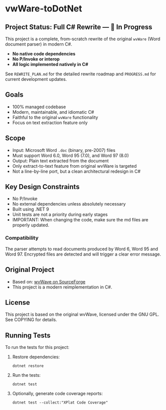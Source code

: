 # vwWare-toDotNet

## Project Status: Full C# Rewrite — 🚧 In Progress

This project is a complete, from-scratch rewrite of the original `wvWare` (Word document parser) in modern C#.

- **No native code dependencies**
- **No P/Invoke or interop**
- **All logic implemented natively in C#**

See `REWRITE_PLAN.md` for the detailed rewrite roadmap and `PROGRESS.md` for current development updates.

## Goals

- 100% managed codebase
- Modern, maintainable, and idiomatic C#
- Faithful to the original `wvWare` functionality
- Focus on text extraction feature only

## Scope

- Input: Microsoft Word `.doc` (binary, pre-2007) files
- Must support Word 6.0, Word 95 (7.0), and Word 97 (8.0)
- Output: Plain text extracted from the document
- Only extract-to-text feature from original wvWare is targeted
- Not a line-by-line port, but a clean architectural redesign in C#

## Key Design Constraints

- No P/Invoke
- No external dependencies unless absolutely necessary
- Built using .NET 9
- Unit tests are not a priority during early stages
- IMPORTANT: When changing the code, make sure the md files are properly updated.

### Compatibility

The parser attempts to read documents produced by Word 6, Word 95 and Word 97.
Encrypted files are detected and will trigger a clear error message.

## Original Project

- Based on: [wvWave on SourceForge](https://sourceforge.net/projects/wvware/)
- This project is a modern reimplementation in C#.

## License

This project is based on the original wvWave, licensed under the GNU GPL. See COPYING for details.

## Running Tests

To run the tests for this project:

1. Restore dependencies:
   ```
   dotnet restore
   ```

2. Run the tests:
   ```
   dotnet test
   ```

3. Optionally, generate code coverage reports:
   ```
   dotnet test --collect:"XPlat Code Coverage"
   ```
